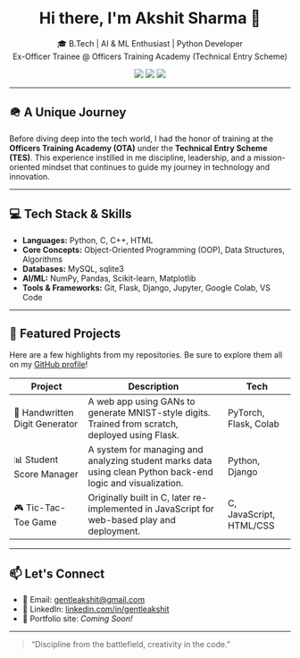 <h1 align="center">Hi there, I'm Akshit Sharma 👋</h1>

<p align="center">
  🎓 B.Tech | AI & ML Enthusiast | Python Developer <br>
  Ex-Officer Trainee @ Officers Training Academy (Technical Entry Scheme)
</p>

<p align="center">
  <a href="gentleakshit@gmail.com"><img src="https://img.shields.io/badge/Email-D14836?style=flat&logo=gmail&logoColor=white"/></a>
  <a href="https://www.linkedin.com/in/gentleakshit/"><img src="https://img.shields.io/badge/LinkedIn-blue?style=flat&logo=linkedin&logoColor=white"/></a>
  <a href="https://github.com/gentleakshit1"><img src="https://img.shields.io/github/followers/gentleakshit1?label=GitHub&style=flat&logo=github"/></a>
</p>

---

## 🪖 A Unique Journey

Before diving deep into the tech world, I had the honor of training at the **Officers Training Academy (OTA)** under the **Technical Entry Scheme (TES)**. This experience instilled in me discipline, leadership, and a mission-oriented mindset that continues to guide my journey in technology and innovation.

---

## 💻 Tech Stack & Skills

- **Languages:** Python, C, C++, HTML
- **Core Concepts:** Object-Oriented Programming (OOP), Data Structures, Algorithms
- **Databases:** MySQL, sqlite3
- **AI/ML:** NumPy, Pandas, Scikit-learn, Matplotlib
- **Tools & Frameworks:** Git, Flask, Django, Jupyter, Google Colab, VS Code

---

## 🚀 Featured Projects

Here are a few highlights from my repositories. Be sure to explore them all on my [GitHub profile](https://github.com/gentleakshit1?tab=repositories)!

| Project | Description | Tech |
|--------|-------------|------|
| 🧠 Handwritten Digit Generator | A web app using GANs to generate MNIST-style digits. Trained from scratch, deployed using Flask. | PyTorch, Flask, Colab |
| 📊 Student Score Manager | A system for managing and analyzing student marks data using clean Python back-end logic and visualization. | Python, Django |
| 🎮 Tic-Tac-Toe Game | Originally built in C, later re-implemented in JavaScript for web-based play and deployment. | C, JavaScript, HTML/CSS |  [DEMO]([https://github.com/gentleakshit1?tab=repositories](https://www.youtube.com/watch?v=YMWhPhrH9PM&t=11s))

---

## 📫 Let's Connect

- 📧 Email: [gentleakshit@gmail.com](gentleakshit@gmail.com)
- 💼 LinkedIn: [linkedin.com/in/gentleakshit](https://www.linkedin.com/in/gentleakshit/)
- 🧠 Portfolio site: *Coming Soon!*

---

> “Discipline from the battlefield, creativity in the code.”
